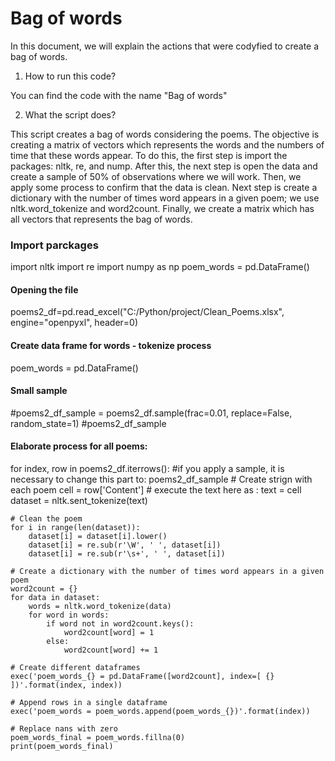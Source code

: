 # Bag of words

In this document, we will explain the actions that were codyfied to create a bag of words. 

1. How to run this code? 

You can find the code with the name "Bag of words"

2. What the script does?

This script creates a bag of words considering the poems. The objective is creating a matrix of vectors which represents the words and the numbers of time that these words appear. To do this, the first step is import the packages: nltk, re, and nump. After this, the next step is open the data and create a sample of 50% of observations where we will work. Then, we apply some process to confirm that the data is clean. Next step is create a dictionary with the number of times word appears in a given poem; we use nltk.word_tokenize and word2count. Finally, we create a matrix which has all vectors that represents the bag of words. 

### Import parckages

import nltk
import re
import numpy as np
poem_words = pd.DataFrame()

#### Opening the file

poems2_df=pd.read_excel("C:/Python/project/Clean_Poems.xlsx", engine="openpyxl", header=0)

#### Create data frame for words - tokenize process
poem_words = pd.DataFrame()

#### Small sample
#poems2_df_sample =  poems2_df.sample(frac=0.01, replace=False, random_state=1)
#poems2_df_sample

#### Elaborate process for all poems: 
    
for index, row in poems2_df.iterrows(): #if you apply a sample, it is necessary to change this part to: poems2_df_sample
    # Create strign with each poem
    cell = row['Content']
    # execute the text here as :
    text = cell
    dataset = nltk.sent_tokenize(text)

    # Clean the poem 
    for i in range(len(dataset)):
        dataset[i] = dataset[i].lower()
        dataset[i] = re.sub(r'\W', ' ', dataset[i])
        dataset[i] = re.sub(r'\s+', ' ', dataset[i])

    # Create a dictionary with the number of times word appears in a given poem
    word2count = {}
    for data in dataset:
        words = nltk.word_tokenize(data)
        for word in words:
            if word not in word2count.keys():
                word2count[word] = 1
            else:
                word2count[word] += 1

    # Create different dataframes
    exec('poem_words_{} = pd.DataFrame([word2count], index=[ {} ])'.format(index, index))
    
    # Append rows in a single dataframe
    exec('poem_words = poem_words.append(poem_words_{})'.format(index))
    
    # Replace nans with zero
    poem_words_final = poem_words.fillna(0)
    print(poem_words_final)
